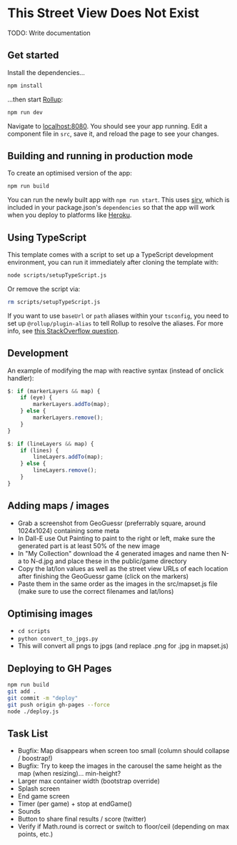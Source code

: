 # This Street View Does Not Exist

TODO: Write documentation

## Get started

Install the dependencies...

```bash
npm install
```

...then start [Rollup](https://rollupjs.org):

```bash
npm run dev
```

Navigate to [localhost:8080](http://localhost:8080). You should see your app running. Edit a component file in `src`, save it, and reload the page to see your changes.

## Building and running in production mode

To create an optimised version of the app:

```bash
npm run build
```

You can run the newly built app with `npm run start`. This uses [sirv](https://github.com/lukeed/sirv), which is included in your package.json's `dependencies` so that the app will work when you deploy to platforms like [Heroku](https://heroku.com).

## Using TypeScript

This template comes with a script to set up a TypeScript development environment, you can run it immediately after cloning the template with:

```bash
node scripts/setupTypeScript.js
```

Or remove the script via:

```bash
rm scripts/setupTypeScript.js
```

If you want to use `baseUrl` or `path` aliases within your `tsconfig`, you need to set up `@rollup/plugin-alias` to tell Rollup to resolve the aliases. For more info, see [this StackOverflow question](https://stackoverflow.com/questions/63427935/setup-tsconfig-path-in-svelte).

## Development

An example of modifying the map with reactive syntax (instead of onclick handler):

```javascript
$: if (markerLayers && map) {
    if (eye) {
        markerLayers.addTo(map);
    } else {
        markerLayers.remove();
    }
}

$: if (lineLayers && map) {
    if (lines) {
        lineLayers.addTo(map);
    } else {
        lineLayers.remove();
    }
}
```

## Adding maps / images

- Grab a screenshot from GeoGuessr (preferrably square, around 1024x1024) containing some meta
- In Dall-E use Out Painting to paint to the right or left, make sure the generated part is at least 50% of the new image
- In "My Collection" download the 4 generated images and name then N-a to N-d.jpg and place these in the public/game directory
- Copy the lat/lon values as well as the street view URLs of each location after finishing the GeoGuessr game (click on the markers)
- Paste them in the same order as the images in the src/mapset.js file (make sure to use the correct filenames and lat/lons)

## Optimising images

- `cd scripts`
- `python convert_to_jpgs.py`
- This will convert all pngs to jpgs (and replace .png for .jpg in mapset.js)

## Deploying to GH Pages

```bash
npm run build
git add .
git commit -m "deploy"
git push origin gh-pages --force
node ./deploy.js
```

## Task List

- Bugfix: Map disappears when screen too small (column should collapse / boostrap!)
- Bugfix: Try to keep the images in the carousel the same height as the map (when resizing)... min-height?
- Larger max container width (bootstrap override)
- Splash screen
- End game screen
- Timer (per game) + stop at endGame()
- Sounds
- Button to share final results / score (twitter)
- Verify if Math.round is correct or switch to floor/ceil (depending on max points, etc.)
